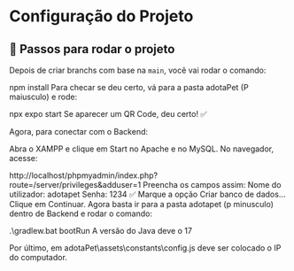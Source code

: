 # Configuração do Projeto

## 🚀 Passos para rodar o projeto

Depois de criar branchs com base na `main`, você vai rodar o comando:

npm install
Para checar se deu certo, vá para a pasta adotaPet (P maiusculo) e rode:

npx expo start
Se aparecer um QR Code, deu certo! ✅

Agora, para conectar com o Backend:

Abra o XAMPP e clique em Start no Apache e no MySQL.
No navegador, acesse:

http://localhost/phpmyadmin/index.php?route=/server/privileges&adduser=1
Preencha os campos assim:
Nome do utilizador: adotapet
Senha: 1234
✅ Marque a opção Criar banco de dados...
Clique em Continuar.
Agora basta ir para a pasta adotapet (p minusculo) dentro de Backend e rodar o comando:

.\gradlew.bat bootRun
A versão do Java deve o 17

Por último, em adotaPet\assets\constants\config.js deve ser colocado o IP do computador.


